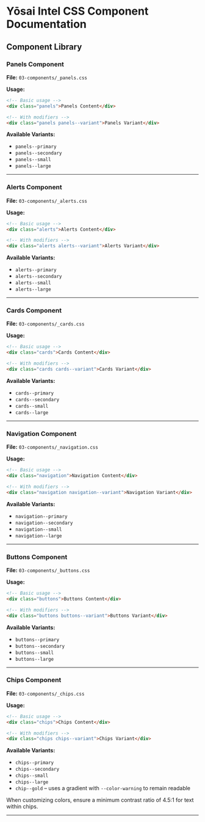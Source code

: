 # Yōsai Intel CSS Component Documentation

## Component Library


### Panels Component

**File:** `03-components/_panels.css`

**Usage:**
```html
<!-- Basic usage -->
<div class="panels">Panels Content</div>

<!-- With modifiers -->
<div class="panels panels--variant">Panels Variant</div>
```

**Available Variants:**
- `panels--primary`
- `panels--secondary`
- `panels--small`
- `panels--large`

---

### Alerts Component

**File:** `03-components/_alerts.css`

**Usage:**
```html
<!-- Basic usage -->
<div class="alerts">Alerts Content</div>

<!-- With modifiers -->
<div class="alerts alerts--variant">Alerts Variant</div>
```

**Available Variants:**
- `alerts--primary`
- `alerts--secondary`
- `alerts--small`
- `alerts--large`

---

### Cards Component

**File:** `03-components/_cards.css`

**Usage:**
```html
<!-- Basic usage -->
<div class="cards">Cards Content</div>

<!-- With modifiers -->
<div class="cards cards--variant">Cards Variant</div>
```

**Available Variants:**
- `cards--primary`
- `cards--secondary`
- `cards--small`
- `cards--large`

---

### Navigation Component

**File:** `03-components/_navigation.css`

**Usage:**
```html
<!-- Basic usage -->
<div class="navigation">Navigation Content</div>

<!-- With modifiers -->
<div class="navigation navigation--variant">Navigation Variant</div>
```

**Available Variants:**
- `navigation--primary`
- `navigation--secondary`
- `navigation--small`
- `navigation--large`

---

### Buttons Component

**File:** `03-components/_buttons.css`

**Usage:**
```html
<!-- Basic usage -->
<div class="buttons">Buttons Content</div>

<!-- With modifiers -->
<div class="buttons buttons--variant">Buttons Variant</div>
```

**Available Variants:**
- `buttons--primary`
- `buttons--secondary`
- `buttons--small`
- `buttons--large`

---

### Chips Component

**File:** `03-components/_chips.css`

**Usage:**
```html
<!-- Basic usage -->
<div class="chips">Chips Content</div>

<!-- With modifiers -->
<div class="chips chips--variant">Chips Variant</div>
```

**Available Variants:**
- `chips--primary`
- `chips--secondary`
- `chips--small`
- `chips--large`
- `chip--gold` – uses a gradient with `--color-warning` to remain readable

When customizing colors, ensure a minimum contrast ratio of 4.5:1 for text within chips.

---
